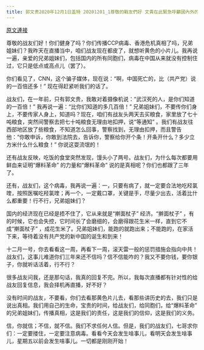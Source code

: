 ```yaml
---
title: 郭文贵2020年12月1日盖特 20201201_1尊敬的戰友們好 文貴在此緊急呼籲國內外的戰友，兄弟姐妹們，務必小心病毒的再次兇猛襲來，保重自己家人
---
```


[原文連接](https://gnews.org/ThreadView/53482674)

尊敬的战友们好！你们健身了吗？你们传播CCP病毒、香港危机真相了吗，兄弟姐妹们？我昨天在直播当中，咱们战友现在都皮了，就想听黄色的小片儿。我再说一遍，亲爱的兄弟姐妹们，包括国内的所有同胞们，病毒在中国从来就没有控制住过，它只是低点或高点儿（罢了）。


你们看见了，CNN，这个骗子媒体，现在说：“啊，中国死亡的，比（共产党）说的一百倍还多！” 现在得赶紧听我们的话了。


战友们，在一年前，只有郭文贵，我敢对着摄像机说：“武汉死的人，是你们知道的一百倍！” 我再说一遍：“比你们知道的多几百倍！” 兄弟姐妹们，不要传你们身上，不要传家人身上，知道吗？现在，咱们有战友头两天去买粮食，家里放了七十吨粮食，突然间警察去把七十吨粮食无理由地扣押，说“等通知” 。我们有战友往西部地区放了些粮食，不知道怎么回事，警察找到，无理由扣押，而且警告他：“你敢申诉，你敢到法院去，告诉你，警察给你开个条！开条开什么？多少立方米什么什么粮食！” 你说这耍流氓的！


还有战友反映，吃饭的食堂突然发现，馒头小了两号。战友们，为什么每次都要用鲜血来证明“爆料革命” 的力量和“爆料革命” 说的是真相呢？你们也都跟了三年了。


还有，战友们，这个病毒，我再说一遍：一，只要有病了，就一定要合法地吃羟氯喹，按照医嘱吃羟氯喹；再一个，一定戴口罩，关键是手，尽量少出去，活着比什么都重要！行不行，兄弟姐妹们？


国内的经济现在已经是捂不住了，它从来就是“擀面杖子” 经济。“擀面杖子” ，有的时候，它也会失控，它时间长了会磨细的，会磨得跟花生米一样，直到它不成“擀面杖子” ，成花生米了。兄弟姐妹们，能跑的就跑出来；不能跑的，在家活下来，等待着没有共产党的新中国的诞生和到来！


十二月一号，你去看看这一周，再看下一周，滚天雷一般的惩罚措施会指向中共！战友们，这事儿难道你们三年来还不信吗？信不信能咋的？我又不要你钱，要你银子，你就听话活着，行不行？


很多战友问我，还是那句话，我真的回复不完。所以，我每次直播都有针对性的给战友回复信息，我会择机再直播，好不好？


没有时间的战友，不要看，你们去看那黄色片儿去，看那些讲历史的去，我们只是说出真相。我们用自己的生命，宝贵的时间，给战友们，给同胞们，给“爆料革命” 的兄弟姐妹们，传播真相，这是我们的责任，这是我们的信仰，这是我们的义务。


信，你就信；不信，就不信。我们不求任何人信。但是，我们的战友们，七哥求你们：一定要搂住，一定要注意病毒。看看今天会发生啥事儿，看明天会发生啥事儿，星期五以前会发生啥事儿。一切都是刚刚开始！
